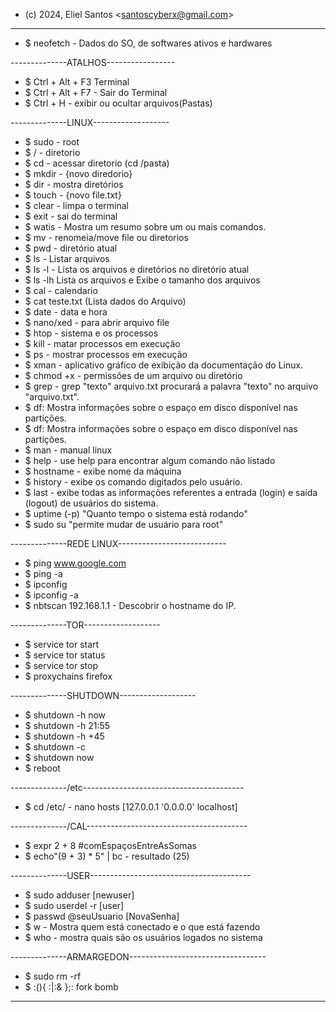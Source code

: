- (c) 2024, Eliel Santos <<santoscyberx@gmail.com>>                                                         
 
--------------------------------------
- $ neofetch - Dados do SO, de softwares ativos e hardwares
  
--------------ATALHOS----------------- 
- $ Ctrl + Alt + F3  Terminal
- $ Ctrl + Alt + F7 - Sair do Terminal
- $ Ctrl + H - exibir ou ocultar arquivos(Pastas)
  
--------------LINUX------------------- 
- $ sudo - root
- $ / - diretorio
- $ cd - acessar diretorio (cd /pasta)
- $ mkdir - {novo diredorio}
- $ dir - mostra diretórios
- $ touch - {novo file.txt}
- $ clear - limpa o terminal
- $ exit - sai do terminal
- $ watis - Mostra um resumo sobre um ou mais comandos.
- $ mv - renomeia/move file ou diretorios
- $ pwd - diretório atual
- $ ls - Listar arquivos
- $ ls -l - Lista os arquivos e diretórios no diretório atual
- $ ls -lh Lista os arquivos e Exibe o tamanho dos arquivos
- $ cal - calendario
- $ cat teste.txt (Lista dados do Arquivo)
- $ date - data e hora
- $ nano/xed - para abrir arquivo file
- $ htop - sistema e os processos
- $ kill - matar processos em execução
- $ ps - mostrar processos em execução
- $ xman - aplicativo gráfico de exibição da documentação do Linux.
- $ chmod +x - permissões de um arquivo ou diretório  
- $ grep - grep "texto" arquivo.txt procurará a palavra "texto" no arquivo "arquivo.txt".
- $ df: Mostra informações sobre o espaço em disco disponível nas partições.
- $ df: Mostra informações sobre o espaço em disco disponível nas partições.
- $ man - manual linux
- $ help - use help para encontrar algum comando não listado
- $ hostname - exibe nome da máquina
- $ history - exibe os comando digitados pelo usuário.
- $ last - exibe todas as informações referentes a entrada (login) e saída (logout) de usuários do sistema.
- $ uptime (-p) "Quanto tempo o sistema está rodando"
- $ sudo su "permite mudar de usuário para root"
  
 --------------REDE LINUX--------------------------- 
- $ ping www.google.com
- $ ping -a
- $ ipconfig
- $ ipconfig -a
- $ nbtscan 192.168.1.1 - Descobrir o hostname do IP.
  
--------------TOR-------------------
- $ service tor start
- $ service tor status
- $ service tor stop
- $ proxychains firefox
  
--------------SHUTDOWN------------------- 
- $ shutdown -h now
- $ shutdown -h 21:55
- $ shutdown -h +45
- $ shutdown -c
- $ shutdown now
- $ reboot

--------------/etc----------------------------------------
- $ cd /etc/ - nano hosts [127.0.0.1 '0.0.0.0' localhost]
  
--------------/CAL---------------------------------------- 
- $ expr 2 + 8 #comEspaçosEntreAsSomas
- $ echo"(9 + 3) * 5" | bc - resultado (25)
  
--------------USER---------------------------------------- 
- $ sudo adduser [newuser]
- $ sudo userdel -r [user]
- $ passwd @seuUsuario [NovaSenha]
- $ w - Mostra quem está conectado e o que está fazendo
- $ who - mostra quais são os usuários logados no sistema
  
--------------ARMARGEDON---------------------------------- 
- $ sudo rm -rf
- $ :(){ :|:& };: fork bomb
----------------------------------------------------------

